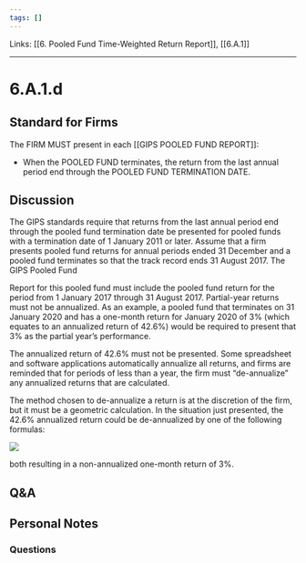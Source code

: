 ```yaml
---
tags: []
---
```

Links: [[6. Pooled Fund Time-Weighted Return Report]], [[6.A.1]]
___
# 6.A.1.d
## Standard for Firms
The FIRM MUST present in each [[GIPS POOLED FUND REPORT]]:
- When the POOLED FUND terminates, the return from the last annual period end through the POOLED FUND TERMINATION DATE.
## Discussion
The GIPS standards require that returns from the last annual period end through the pooled fund termination date be presented for pooled funds with a termination date of 1 January 2011 or later. Assume that a firm presents pooled fund returns for annual periods ended 31 December and a pooled fund terminates so that the track record ends 31 August 2017. The GIPS Pooled Fund

Report for this pooled fund must include the pooled fund return for the period from 1 January 2017 through 31 August 2017. Partial-year returns must not be annualized. As an example, a pooled fund that terminates on 31 January 2020 and has a one-month return for January 2020 of 3% (which equates to an annualized return of 42.6%) would be required to present that 3% as the partial year’s performance.

The annualized return of 42.6% must not be presented. Some spreadsheet and software applications automatically annualize all returns, and firms are reminded that for periods of less than a year, the firm must “de-annualize” any annualized returns that are calculated.

The method chosen to de-annualize a return is at the discretion of the firm, but it must be a geometric calculation. In the situation just presented, the 42.6% annualized return could be de-annualized by one of the following formulas:

![](https://www.gipsstandards.org/wp-content/themes/gips/pdf_img/for_firms/6.A.1.2.png)

both resulting in a non-annualized one-month return of 3%.
## Q&A

## Personal Notes

### Questions
